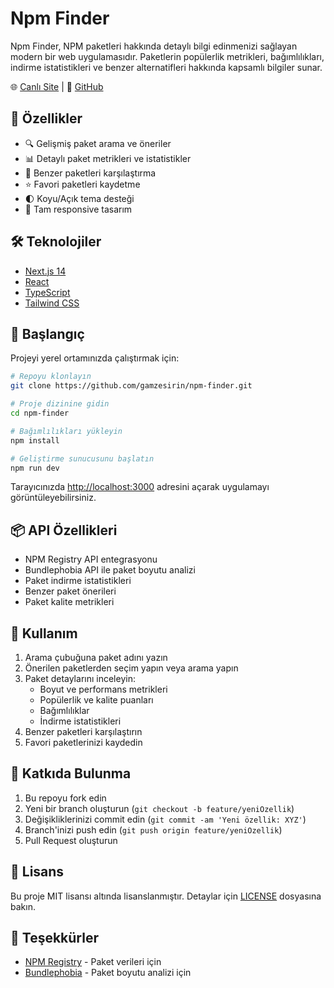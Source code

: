 # Npm Finder

Npm Finder, NPM paketleri hakkında detaylı bilgi edinmenizi sağlayan modern bir web uygulamasıdır. Paketlerin popülerlik metrikleri, bağımlılıkları, indirme istatistikleri ve benzer alternatifleri hakkında kapsamlı bilgiler sunar.

🌐 [Canlı Site](https://npmfinder.com) | 🔗 [GitHub](https://github.com/gamzesirin/npm-finder)

## 🚀 Özellikler

- 🔍 Gelişmiş paket arama ve öneriler
- 📊 Detaylı paket metrikleri ve istatistikler
- 💫 Benzer paketleri karşılaştırma
- ⭐ Favori paketleri kaydetme
- 🌓 Koyu/Açık tema desteği
- 📱 Tam responsive tasarım

## 🛠️ Teknolojiler

- [Next.js 14](https://nextjs.org/)
- [React](https://reactjs.org/)
- [TypeScript](https://www.typescriptlang.org/)
- [Tailwind CSS](https://tailwindcss.com/)

## 🚦 Başlangıç

Projeyi yerel ortamınızda çalıştırmak için:

```bash
# Repoyu klonlayın
git clone https://github.com/gamzesirin/npm-finder.git

# Proje dizinine gidin
cd npm-finder

# Bağımlılıkları yükleyin
npm install

# Geliştirme sunucusunu başlatın
npm run dev
```

Tarayıcınızda [http://localhost:3000](http://localhost:3000) adresini açarak uygulamayı görüntüleyebilirsiniz.

## 📦 API Özellikleri

- NPM Registry API entegrasyonu
- Bundlephobia API ile paket boyutu analizi
- Paket indirme istatistikleri
- Benzer paket önerileri
- Paket kalite metrikleri

## 🎯 Kullanım

1. Arama çubuğuna paket adını yazın
2. Önerilen paketlerden seçim yapın veya arama yapın
3. Paket detaylarını inceleyin:
   - Boyut ve performans metrikleri
   - Popülerlik ve kalite puanları
   - Bağımlılıklar
   - İndirme istatistikleri
4. Benzer paketleri karşılaştırın
5. Favori paketlerinizi kaydedin

## 🤝 Katkıda Bulunma

1. Bu repoyu fork edin
2. Yeni bir branch oluşturun (`git checkout -b feature/yeniOzellik`)
3. Değişikliklerinizi commit edin (`git commit -am 'Yeni özellik: XYZ'`)
4. Branch'inizi push edin (`git push origin feature/yeniOzellik`)
5. Pull Request oluşturun

## 📝 Lisans

Bu proje MIT lisansı altında lisanslanmıştır. Detaylar için [LICENSE](LICENSE) dosyasına bakın.

## 🙏 Teşekkürler

- [NPM Registry](https://www.npmjs.com/) - Paket verileri için
- [Bundlephobia](https://bundlephobia.com/) - Paket boyutu analizi için
